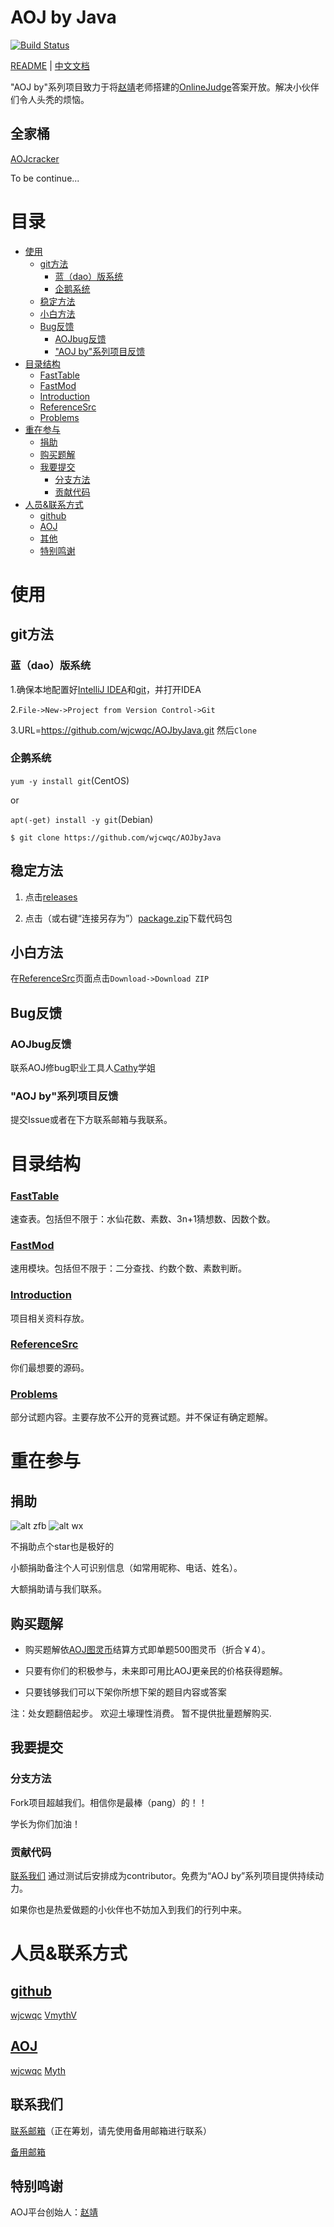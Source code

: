 # AOJ by Java

[![Build Status](https://travis-ci.org/wjcwqc/AOJbyJava.svg?branch=master)](https://travis-ci.org/wjcwqc/AOJbyJava)

[README](README.md) | [中文文档](README-zh.md)

"AOJ by"系列项目致力于将[赵靖](https://github.com/webturing)老师搭建的[OnlineJudge](https://github.com/zhblue/hustoj)答案开放。解决小伙伴们令人头秃的烦恼。

## 全家桶

[AOJcracker](https://github.com/wjcwqc/AOJcracker)

   To be continue...
<!--

[AOJ by Python](https://github.com/wjcwqc/AOJbyPython)

[AOJ by C/C++](https://github.com/wjcwqc/AOJbyC/C++)

[AOJ by Whatever](https://github.com/wjcwqc/AOJbyAny)

-->

# 目录

* [使用](#%E4%BD%BF%E7%94%A8)
  * [git方法](#git%E6%96%B9%E6%B3%95)
    * [蓝（dao）版系统](#%E8%93%9Ddao%E7%89%88%E7%B3%BB%E7%BB%9F)
    * [企鹅系统](#%E4%BC%81%E9%B9%85%E7%B3%BB%E7%BB%9F)
  * [稳定方法](#%E7%A8%B3%E5%AE%9A%E6%96%B9%E6%B3%95)
  * [小白方法](#%E5%B0%8F%E7%99%BD%E6%96%B9%E6%B3%95)
  * [Bug反馈](#bug%E5%8F%8D%E9%A6%88)
    * [AOJbug反馈](#aojbug%E5%8F%8D%E9%A6%88)
    * ["AOJ by"系列项目反馈](#aoj-by%E7%B3%BB%E5%88%97%E9%A1%B9%E7%9B%AE%E5%8F%8D%E9%A6%88)
* [目录结构](#%E7%9B%AE%E5%BD%95%E7%BB%93%E6%9E%84)
    * [<a href="https://github\.com/wjcwqc/AOJbyJava/FastTable">FastTable</a>](#fasttable)
    * [<a href="https://github\.com/wjcwqc/AOJbyJava/FastMod">FastMod</a>](#fastmod)
    * [<a href="https://github\.com/wjcwqc/AOJbyJava/Introduction">Introduction</a>](#introduction)
    * [<a href="https://github\.com/wjcwqc/AOJbyJava/ReferenceSrc">ReferenceSrc</a>](#referencesrc)
    * [<a href="https://github\.com/wjcwqc/AOJbyJava/Problems">Problems</a>](#problems)
* [重在参与](#%E9%87%8D%E5%9C%A8%E5%8F%82%E4%B8%8E)
  * [捐助](#%E6%8D%90%E5%8A%A9)
  * [购买题解](#%E8%B4%AD%E4%B9%B0%E9%A2%98%E8%A7%A3)
  * [我要提交](#%E6%88%91%E8%A6%81%E6%8F%90%E4%BA%A4)
    * [分支方法](#%E5%88%86%E6%94%AF%E6%96%B9%E6%B3%95)
    * [贡献代码](#%E8%B4%A1%E7%8C%AE%E4%BB%A3%E7%A0%81)
* [人员&amp;联系方式](#%E4%BA%BA%E5%91%98%E8%81%94%E7%B3%BB%E6%96%B9%E5%BC%8F)
  * [<a href="https://github\.com">github</a>](#github)
  * [<a href="https://www\.webturing\.com" rel="nofollow">AOJ</a>](#aoj)
  * [其他](#%E5%85%B6%E4%BB%96)
  * [特别鸣谢](#%E7%89%B9%E5%88%AB%E9%B8%A3%E8%B0%A2)

# 使用

## git方法

### 蓝（dao）版系统

1.确保本地配置好[IntelliJ IDEA](https://www.jetbrains.com/idea/)和[git](https://git-scm.com/)，并打开IDEA

2.`File->New->Project from Version Control->Git`

3.URL=https://github.com/wjcwqc/AOJbyJava.git 然后````Clone````

### 企鹅系统

`yum -y install git`(CentOS)

or

`apt(-get) install -y git`(Debian)

    $ git clone https://github.com/wjcwqc/AOJbyJava

## 稳定方法

1. 点击[releases](https://github.com/wjcwqc/AOJbyJava/releases)

2. 点击（或右键“连接另存为”）[package.zip](https://github.com/wjcwqc/AOJbyJava/releases/package.zip)下载代码包

## 小白方法

在[ReferenceSrc](https://github.com/wjcwqc/AOJbyJava/ReferenceSrc)页面点击````Download->Download ZIP````

## Bug反馈

### AOJbug反馈

联系AOJ修bug职业工具人[Cathy](https://www.webturing.com/userinfo.php?user=2604150210)学姐

### "AOJ by"系列项目反馈

提交Issue或者在下方联系邮箱与我联系。

# 目录结构

### [FastTable](https://github.com/wjcwqc/AOJbyJava/FastTable)

速查表。包括但不限于：水仙花数、素数、3n+1猜想数、因数个数。

### [FastMod](https://github.com/wjcwqc/AOJbyJava/FastMod)

速用模块。包括但不限于：二分查找、约数个数、素数判断。

### [Introduction](https://github.com/wjcwqc/AOJbyJava/Introduction)

项目相关资料存放。

### [ReferenceSrc](https://github.com/wjcwqc/AOJbyJava/ReferenceSrc)

你们最想要的源码。

### [Problems](https://github.com/wjcwqc/AOJbyJava/Problems)

部分试题内容。主要存放不公开的竞赛试题。并不保证有确定题解。

# 重在参与


## 捐助

![alt zfb](https://github.com/wjcwqc/AOJbyJava/Introduction/alipay.jpg "支付宝")
![alt wx](https://github.com/wjcwqc/AOJbyJava/Introduction/wx.png "微信")

不捐助点个star也是极好的

小额捐助备注个人可识别信息（如常用昵称、电话、姓名）。

大额捐助请与我们联系。

## 购买题解

* 购买题解依[AOJ图灵币](https://www.webturing.com/wallet.php)结算方式即单题500图灵币（折合￥4）。

* 只要有你们的积极参与，未来即可用比AOJ更亲民的价格获得题解。

* 只要钱够我们可以下架你所想下架的题目内容或答案

注：处女题翻倍起步。
欢迎土壕理性消费。
暂不提供批量题解购买.

## 我要提交

### 分支方法

Fork项目超越我们。相信你是最棒（pang）的！！

学长为你们加油！

### 贡献代码

[联系我们](##联系我们)
通过测试后安排成为contributor。免费为“AOJ by”系列项目提供持续动力。

如果你也是热爱做题的小伙伴也不妨加入到我们的行列中来。

# 人员&联系方式

## [github](https://github.com)

[wjcwqc](https://github.com/wjcwqc) 
[VmythV](https://github.com/VmythV)

## [AOJ](https://www.webturing.com)

[wjcwqc](https://www.webturing.com/userinfo.php?user=2703170216)
[Myth](https://www.webturing.com/userinfo.php?user=2703170112)

## 联系我们

[联系邮箱](mailto:admin@wjcwqc.com)（正在筹划，请先使用备用邮箱进行联系）

[备用邮箱](mailto:wjcwqc@gmail.com)

## 特别鸣谢

AOJ平台创始人：[赵靖](https://www.webturing.com/userinfo.php?user=acm)